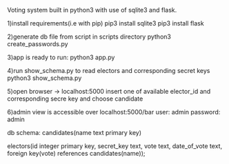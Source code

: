 Voting system built in python3 with use of sqlite3 and flask.

1)install requirements(i.e with pip) 
	pip3 install sqlite3 
	pip3 install flask 

2)generate db file from script in scripts directory
	python3 create_passwords.py

3)app is ready to run: 
	python3 app.py

4)run show_schema.py to read electors and corresponding secret keys
	python3 show_schema.py 

5)open browser -> localhost:5000
	insert one of available elector_id and corresponding secre key 
	and choose candidate

6)admin view is accessible over localhost:5000/bar
	user: admin
	password: admin



db schema:
candidates(name text primary key)

electors(id integer primary key, secret_key text, vote text, date_of_vote text,
				 foreign key(vote) references candidates(name)); 
